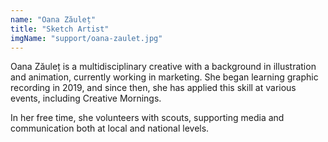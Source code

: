 ```yaml
---
name: "Oana Zăuleț"
title: "Sketch Artist"
imgName: "support/oana-zaulet.jpg"
---
```


Oana Zăuleț is a multidisciplinary creative with a background in illustration and animation, currently working in marketing. She began learning graphic recording in 2019, and since then, she has applied this skill at various events, including Creative Mornings.

In her free time, she volunteers with scouts, supporting media and communication both at local and national levels.

